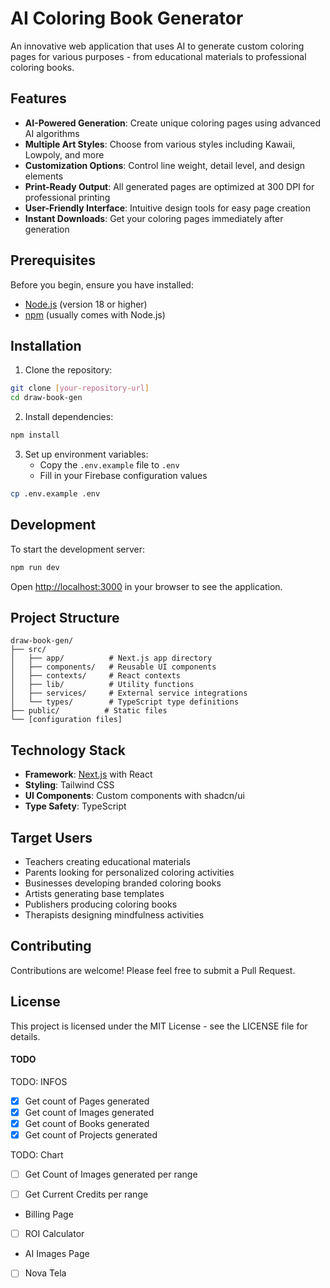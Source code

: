 # AI Coloring Book Generator

An innovative web application that uses AI to generate custom coloring pages for various purposes - from educational materials to professional coloring books.

## Features

- **AI-Powered Generation**: Create unique coloring pages using advanced AI algorithms
- **Multiple Art Styles**: Choose from various styles including Kawaii, Lowpoly, and more
- **Customization Options**: Control line weight, detail level, and design elements
- **Print-Ready Output**: All generated pages are optimized at 300 DPI for professional printing
- **User-Friendly Interface**: Intuitive design tools for easy page creation
- **Instant Downloads**: Get your coloring pages immediately after generation

## Prerequisites

Before you begin, ensure you have installed:
- [Node.js](https://nodejs.org/) (version 18 or higher)
- [npm](https://www.npmjs.com/) (usually comes with Node.js)

## Installation

1. Clone the repository:
```bash
git clone [your-repository-url]
cd draw-book-gen
```

2. Install dependencies:
```bash
npm install
```

3. Set up environment variables:
   - Copy the `.env.example` file to `.env`
   - Fill in your Firebase configuration values
```bash
cp .env.example .env
```

## Development

To start the development server:

```bash
npm run dev
```

Open [http://localhost:3000](http://localhost:3000) in your browser to see the application.

## Project Structure

```
draw-book-gen/
├── src/
│   ├── app/          # Next.js app directory
│   ├── components/   # Reusable UI components
│   ├── contexts/     # React contexts
│   ├── lib/          # Utility functions
│   ├── services/     # External service integrations
│   └── types/        # TypeScript type definitions
├── public/          # Static files
└── [configuration files]
```

## Technology Stack

- **Framework**: [Next.js](https://nextjs.org/) with React
- **Styling**: Tailwind CSS
- **UI Components**: Custom components with shadcn/ui
- **Type Safety**: TypeScript

## Target Users

- Teachers creating educational materials
- Parents looking for personalized coloring activities
- Businesses developing branded coloring books
- Artists generating base templates
- Publishers producing coloring books
- Therapists designing mindfulness activities

## Contributing

Contributions are welcome! Please feel free to submit a Pull Request.

## License

This project is licensed under the MIT License - see the LICENSE file for details.


#### TODO

TODO: INFOS

- [x] Get count of Pages generated
- [x] Get count of Images generated
- [x] Get count of Books generated
- [x] Get count of Projects generated

TODO: Chart 

- [ ] Get Count of Images generated per range
- [ ] Get Current Credits per range


- Billing Page

- [ ] ROI Calculator

- AI Images Page

- [ ] Nova Tela